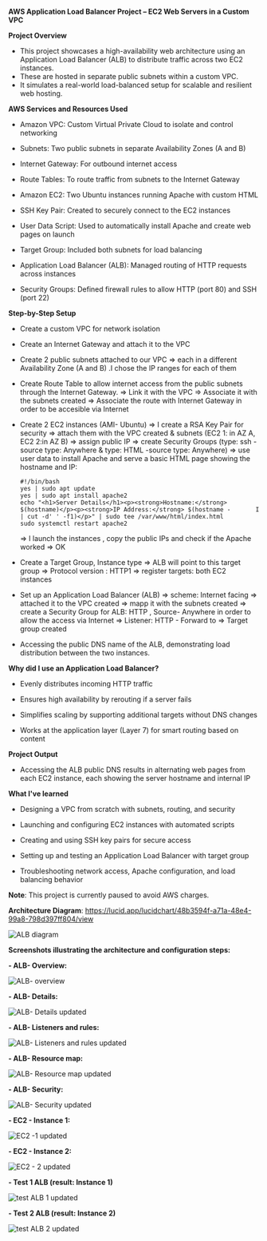 **AWS Application Load Balancer Project – EC2 Web Servers in a Custom VPC**

**Project Overview**

- This project showcases a high-availability web architecture using an Application Load Balancer (ALB) to distribute traffic across two EC2 instances.
- These are hosted in separate public subnets within a custom VPC.
- It simulates a real-world load-balanced setup for scalable and resilient web hosting.

**AWS Services and Resources Used**

- Amazon VPC: Custom Virtual Private Cloud to isolate and control networking

- Subnets: Two public subnets in separate Availability Zones (A and B)

- Internet Gateway: For outbound internet access

- Route Tables: To route traffic from subnets to the Internet Gateway

- Amazon EC2: Two Ubuntu instances running Apache with custom HTML

- SSH Key Pair: Created to securely connect to the EC2 instances

- User Data Script: Used to automatically install Apache and create web pages on launch

- Target Group: Included both subnets for load balancing

- Application Load Balancer (ALB): Managed routing of HTTP requests across instances

- Security Groups: Defined firewall rules to allow HTTP (port 80) and SSH (port 22)

**Step-by-Step Setup**

- Create a custom VPC for network isolation

- Create an Internet Gateway and attach it to the VPC
  
- Create 2 public subnets attached to our VPC => each in a different Availability Zone (A and B) .I chose the IP ranges for each of them
  
- Create Route Table to allow internet access from the public subnets through the Internet Gateway.
      => Link it with the VPC
      => Associate it with the subnets created
      => Associate the route with Internet Gateway in order to be accesible via Internet

- Create 2 EC2 instances (AMI- Ubuntu)
      => I create a RSA Key Pair for security
      => attach them with the VPC created & subnets (EC2 1: in AZ A, EC2 2:in AZ B)
      => assign public IP
      => create Security Groups (type: ssh -source type: Anywhere  & type: HTML -source type: Anywhere)
      => use user data to install Apache and serve a basic HTML page showing the hostname and IP:

      #!/bin/bash
      yes | sudo apt update
      yes | sudo apt install apache2
      echo "<h1>Server Details</h1><p><strong>Hostname:</strong> $(hostname)</p><p><strong>IP Address:</strong> $(hostname -       I | cut -d' ' -f1)</p>" | sudo tee /var/www/html/index.html
      sudo systemctl restart apache2

   => I launch the instances , copy the public IPs and check if the Apache worked => OK

- Create a Target Group, Instance type =>  ALB will point to this target group
    => Protocol version : HTTP1
    => register targets: both EC2 instances
 

- Set up an Application Load Balancer (ALB)
   => scheme: Internet facing
   => attached it to the VPC created
   => mapp it with the subnets created
   => create a Security Group for ALB: HTTP , Source- Anywhere in order to allow the access via Internet
   => Listener: HTTP - Forward to => Target group created

-  Accessing the public DNS name of the ALB, demonstrating load distribution between the two instances.


**Why did I use an Application Load Balancer?**

- Evenly distributes incoming HTTP traffic

- Ensures high availability by rerouting if a server fails

- Simplifies scaling by supporting additional targets without DNS changes

- Works at the application layer (Layer 7) for smart routing based on content

 **Project Output**
- Accessing the ALB public DNS results in alternating web pages from each EC2 instance, each showing the server hostname and internal IP

**What I've learned**

- Designing a VPC from scratch with subnets, routing, and security

- Launching and configuring EC2 instances with automated scripts

- Creating and using SSH key pairs for secure access

- Setting up and testing an Application Load Balancer with target group

- Troubleshooting network access, Apache configuration, and load balancing behavior

**Note**: This project is currently paused to avoid AWS charges. 

 **Architecture Diagram**:  https://lucid.app/lucidchart/48b3594f-a71a-48e4-99a8-798d397ff804/view 

![ALB diagram](https://github.com/user-attachments/assets/21282d00-d2fb-4558-8b16-9394f5587813)

**Screenshots illustrating the architecture and configuration steps:**


**- ALB- Overview:**

![ALB- overview](https://github.com/user-attachments/assets/1da6a344-1d98-49e3-82cc-4541f0a693e7)


**- ALB- Details:**
  
![ALB- Details updated](https://github.com/user-attachments/assets/d2f8bfee-5059-43ac-a0ec-f2675472f4ef)


**- ALB- Listeners and rules:**

![ALB- Listeners and rules updated](https://github.com/user-attachments/assets/ae40aa09-90ea-4785-a67d-624dfaed5692)


**- ALB- Resource map:**
 

![ALB- Resource map updated](https://github.com/user-attachments/assets/3bef6a22-4490-4f13-898f-47d05843d7c6)


**- ALB- Security:**

![ALB- Security updated](https://github.com/user-attachments/assets/19c2993b-daaf-42eb-a201-16d27fba54e6)


**- EC2 - Instance 1:**

![EC2 -1 updated](https://github.com/user-attachments/assets/520e005b-b07f-4ca4-8829-b3d63c3f46a8)

**- EC2 - Instance 2:**

![EC2 - 2 updated](https://github.com/user-attachments/assets/18f197fb-625e-4c8d-b652-5254c8ad11dc)

**- Test 1  ALB (result: Instance 1)**
 
![test ALB 1 updated](https://github.com/user-attachments/assets/d130bc96-2306-4888-9f52-711433b9f2be)

**-  Test 2  ALB (result: Instance 2)**
  
![test ALB 2 updated](https://github.com/user-attachments/assets/887d401a-817f-4cef-a2b6-21c6639ae420)

